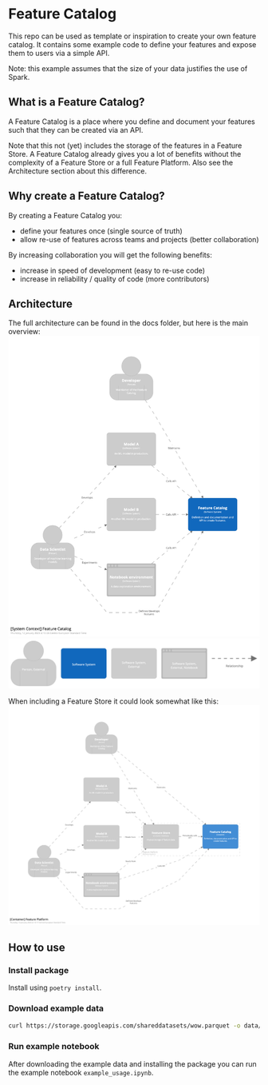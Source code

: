 # Feature Catalog

This repo can be used as template or inspiration to create your own feature catalog.
It contains some example code to define your features and expose them to users via a simple API.

Note: this example assumes that the size of your data justifies the use of Spark.

## What is a Feature Catalog?

A Feature Catalog is a place where you define and document your features such that they can be created via an API.

Note that this not (yet) includes the storage of the features in a Feature Store. A Feature Catalog already gives you a lot of benefits without the complexity of a Feature Store or a full Feature Platform. Also see the Architecture section about this difference.

## Why create a Feature Catalog?

By creating a Feature Catalog you:

- define your features once (single source of truth)
- allow re-use of features across teams and projects (better collaboration)

By increasing collaboration you will get the following benefits:

- increase in speed of development (easy to re-use code)
- increase in reliability / quality of code (more contributors)

## Architecture

The full architecture can be found in the docs folder, but here is the main overview:
![C4 context diagram](docs/images/structurizr-79513-FeatureCatalog-SystemContext.png)
![C4 context legend](docs/images/structurizr-79513-FeatureCatalog-SystemContext-key.png)

When including a Feature Store it could look somewhat like this:
![C4 context diagram](docs/images/structurizr-79513-FeaturePlatform-Container.png)

## How to use

### Install package

Install using `poetry install`.

### Download example data

```bash
curl https://storage.googleapis.com/shareddatasets/wow.parquet -o data/wow.parquet
```

### Run example notebook

After downloading the example data and installing the package you can run the example notebook `example_usage.ipynb`.
